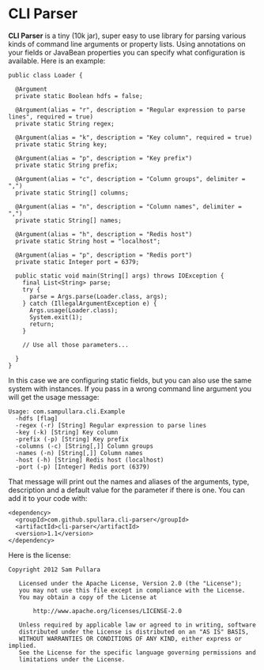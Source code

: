 CLI Parser
==========

**CLI Parser** is a tiny (10k jar), super easy to use library for parsing various kinds of command line arguments or
property lists. Using annotations on your fields or JavaBean properties you can specify what configuration
is available. Here is an example:

    public class Loader {

      @Argument
      private static Boolean hdfs = false;

      @Argument(alias = "r", description = "Regular expression to parse lines", required = true)
      private static String regex;

      @Argument(alias = "k", description = "Key column", required = true)
      private static String key;

      @Argument(alias = "p", description = "Key prefix")
      private static String prefix;

      @Argument(alias = "c", description = "Column groups", delimiter = ",")
      private static String[] columns;

      @Argument(alias = "n", description = "Column names", delimiter = ",")
      private static String[] names;

      @Argument(alias = "h", description = "Redis host")
      private static String host = "localhost";

      @Argument(alias = "p", description = "Redis port")
      private static Integer port = 6379;

      public static void main(String[] args) throws IOException {
        final List<String> parse;
        try {
          parse = Args.parse(Loader.class, args);
        } catch (IllegalArgumentException e) {
          Args.usage(Loader.class);
          System.exit(1);
          return;
        }

        // Use all those parameters...

      }
    }

In this case we are configuring static fields, but you can also use the same system with instances. If you pass
in a wrong command line argument you will get the usage message:

    Usage: com.sampullara.cli.Example
      -hdfs [flag]
      -regex (-r) [String] Regular expression to parse lines
      -key (-k) [String] Key column
      -prefix (-p) [String] Key prefix
      -columns (-c) [String[,]] Column groups
      -names (-n) [String[,]] Column names
      -host (-h) [String] Redis host (localhost)
      -port (-p) [Integer] Redis port (6379)

That message will print out the names and aliases of the arguments, type, description and a default value
for the parameter if there is one. You can add it to your code with:

    <dependency>
      <groupId>com.github.spullara.cli-parser</groupId>
      <artifactId>cli-parser</artifactId>
      <version>1.1</version>
    </dependency>
    
Here is the license:

    Copyright 2012 Sam Pullara

       Licensed under the Apache License, Version 2.0 (the "License");
       you may not use this file except in compliance with the License.
       You may obtain a copy of the License at

           http://www.apache.org/licenses/LICENSE-2.0

       Unless required by applicable law or agreed to in writing, software
       distributed under the License is distributed on an "AS IS" BASIS,
       WITHOUT WARRANTIES OR CONDITIONS OF ANY KIND, either express or implied.
       See the License for the specific language governing permissions and
       limitations under the License.
